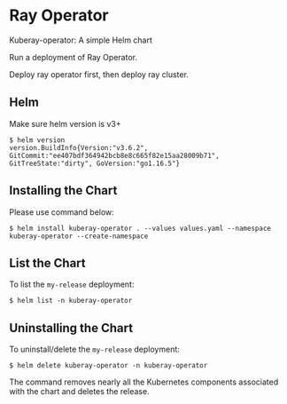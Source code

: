 # Ray Operator

Kuberay-operator: A simple Helm chart

Run a deployment of Ray Operator.

Deploy ray operator first, then deploy ray cluster.

## Helm

Make sure helm version is v3+
```console
$ helm version
version.BuildInfo{Version:"v3.6.2", GitCommit:"ee407bdf364942bcb8e8c665f82e15aa28009b71", GitTreeState:"dirty", GoVersion:"go1.16.5"}
```

## Installing the Chart

Please use command below:
```console
$ helm install kuberay-operator . --values values.yaml --namespace kuberay-operator --create-namespace
```
## List the Chart

To list the `my-release` deployment:

```console
$ helm list -n kuberay-operator
```

## Uninstalling the Chart

To uninstall/delete the `my-release` deployment:

```console
$ helm delete kuberay-operator -n kuberay-operator
```

The command removes nearly all the Kubernetes components associated with the
chart and deletes the release.
